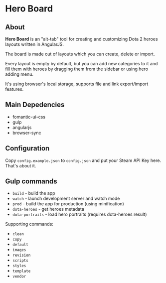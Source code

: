# Hero Board

## About

**Hero Board** is an "alt-tab" tool for creating and customizing Dota 2 heroes layouts written in AngularJS.

The board is made out of layouts which you can create, delete or import.

Every layout is empty by default, but you can add new categories to it and fill them with heroes by dragging them from the sidebar or using hero adding menu.

It's using browser's local storage, supports file and link export/import features.

## Main Depedencies

- fomantic-ui-css
- gulp
- angularjs
- browser-sync

## Configuration

Copy `config.example.json` to `config.json` and put your Steam API Key here. That's about it.

## Gulp commands

- `build` - build the app
- `watch` - launch development server and watch mode
- `prod` - build the app for production (using minification)
- `dota-heroes` - get heroes metadata
- `dota-portraits` - load hero portraits (requires dota-heroes result)

Supporting commands:

- `clean`
- `copy`
- `default`
- `images`
- `revision`
- `scripts`
- `styles`
- `template`
- `vendor`
